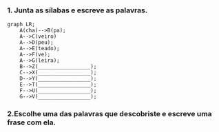 ### 1. Junta as sílabas e escreve as palavras.

```mermaid-small
graph LR;
    A(cha)-->B(pa);
    A-->C(veiro)
    A-->D(peu);
    A-->E(teado);
    A-->F(ve);
    A-->G(leira);
    B-->Z(_________________);
    C-->X(_________________);
    D-->Y(_________________);
    E-->T(_________________);
    F-->U(_________________);
    G-->V(_________________);
```

### 2.Escolhe uma das palavras que descobriste e escreve uma frase com ela.